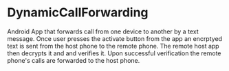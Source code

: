 # DynamicCallForwarding

Android App that forwards call from one device to another by a text message. Once user presses the activate button from the app an encrptyed text
is sent from the host phone to the remote phone. The remote host app then decrypts it and and verifies it. Upon successful verification the remote phone's
calls are forwarded to the host phone.

